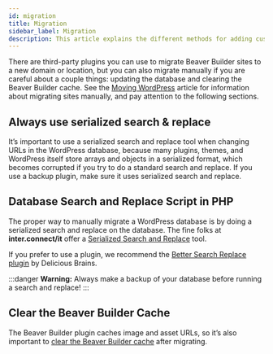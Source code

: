 ```yaml
---
id: migration
title: Migration
sidebar_label: Migration
description: This article explains the different methods for adding custom code to Beaver Builder layouts.
---
```


There are third-party plugins you can use to migrate Beaver Builder sites to a
new domain or location, but you can also migrate manually if you are careful
about a couple things: updating the database and clearing the Beaver Builder
cache. See the [Moving WordPress](https://wordpress.org/support/article/moving-wordpress/)
article for information about migrating sites manually, and pay attention to the
following sections.

## Always use serialized search & replace

It’s important to use a serialized search and replace tool when changing URLs
in the WordPress database, because many plugins, themes, and WordPress itself
store arrays and objects in a serialized format, which becomes corrupted if
you try to do a standard search and replace. If you use a backup plugin, make
sure it uses serialized search and replace.

## Database Search and Replace Script in PHP

The proper way to manually migrate a WordPress database is by doing a
serialized search and replace on the database. The fine folks at
**inter.connect/it** offer a [Serialized Search and Replace](https://interconnectit.com/products/search-and-replace-for-wordpress-databases/) tool.

If you prefer to use a plugin, we recommend the [Better Search Replace plugin](https://wordpress.org/plugins/better-search-replace/) by Delicious Brains.

:::danger **Warning:**
Always make a backup of your database before running a search and replace!
:::

## Clear the Beaver Builder Cache

The Beaver Builder plugin caches image and asset URLs, so it’s also important
to [clear the Beaver Builder cache](settings/tools.md#cache) after migrating.
